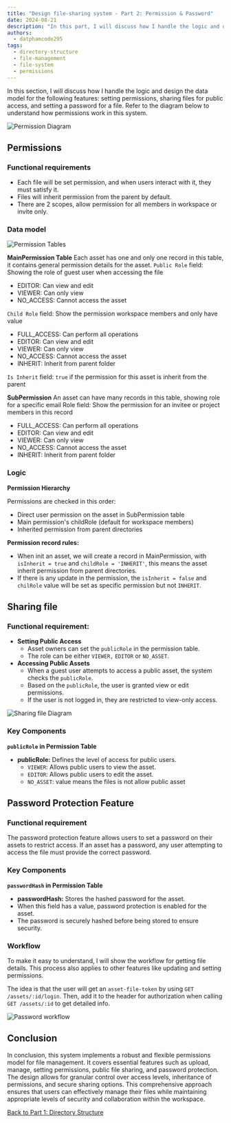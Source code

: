 ```yaml
---
title: "Design file-sharing system - Part 2: Permission & Password"
date: 2024-08-21
description: "In this part, I will discuss how I handle the logic and design the data model for the following features: setting permissions, sharing files for public access, and setting a password for a file."
authors:
  - datphamcode295
tags:
  - directory-structure
  - file-management
  - file-system
  - permissions
---
```


In this section, I will discuss how I handle the logic and design the data model for the following features: setting permissions, sharing files for public access, and setting a password for a file. Refer to the diagram below to understand how permissions work in this system.

![Permission Diagram](assets/design-file-sharing-system_3.webp)

## Permissions

### Functional requirements

- Each file will be set permission, and when users interact with it, they must satisfy it.
- Files will inherit permission from the parent by default.
- There are 2 scopes, allow permission for all members in workspace or invite only.

### Data model

![Permission Tables](assets/design-file-sharing-system_4.webp)

**MainPermission Table**
Each asset has one and only one record in this table, it contains general permission details for the asset.
`Public Role` field: Showing the role of guest user when accessing the file

- EDITOR: Can view and edit
- VIEWER: Can only view
- NO_ACCESS: Cannot access the asset

`Child Role` field: Show the permission workspace members and only have value

- FULL_ACCESS: Can perform all operations
- EDITOR: Can view and edit
- VIEWER: Can only view
- NO_ACCESS: Cannot access the asset
- INHERIT: Inherit from parent folder

`Is Inherit` field: `true` if the permission for this asset is inherit from the parent

**SubPermission**
An asset can have many records in this table, showing role for a specific email
Role field: Show the permission for an invitee or project members in this record

- FULL_ACCESS: Can perform all operations
- EDITOR: Can view and edit
- VIEWER: Can only view
- NO_ACCESS: Cannot access the asset
- INHERIT: Inherit from parent folder

### Logic

**Permission Hierarchy**

Permissions are checked in this order:

- Direct user permission on the asset in SubPermission table
- Main permission's childRole (default for workspace members)
- Inherited permission from parent directories

**Permission record rules:**

- When init an asset, we will create a record in MainPermission, with `isInherit = true` and `childRole = 'INHERIT'`, this means the asset inherit permission from parent directories.
- If there is any update in the permission, the `isInherit = false` and `chilRole` value will be set as specific permission but not `INHERIT`.

## Sharing file

### Functional requirement:

- **Setting Public Access**
  - Asset owners can set the `publicRole` in the permission table.
  - The role can be either `VIEWER,` `EDITOR` or `NO_ASSET`.
- **Accessing Public Assets**
  - When a guest user attempts to access a public asset, the system checks the `publicRole`.
  - Based on the `publicRole`, the user is granted view or edit permissions.
  - If the user is not logged in, they are restricted to view-only access.

![Sharing file Diagram](assets/design-file-sharing-system_5.webp)

### Key Components

**`publicRole` in Permission Table**

- **publicRole:** Defines the level of access for public users.
  - `VIEWER`: Allows public users to view the asset.
  - `EDITOR`: Allows public users to edit the asset.
  - `NO_ASSET`: value means the files is not allow public asset

## Password Protection Feature

### Functional requirement

The password protection feature allows users to set a password on their assets to restrict access. If an asset has a password, any user attempting to access the file must provide the correct password.

### Key Components

**`passwordHash` in Permission Table**

- **passwordHash:** Stores the hashed password for the asset.
- When this field has a value, password protection is enabled for the asset.
- The password is securely hashed before being stored to ensure security.

### Workflow

To make it easy to understand, I will show the workflow for getting file details. This process also applies to other features like updating and setting permissions.

The idea is that the user will get an `asset-file-token` by using `GET /assets/:id/login`. Then, add it to the header for authorization when calling `GET /assets/:id` to get detailed info.

![Password workflow](assets/design-file-sharing-system_6.webp)

## Conclusion

In conclusion, this system implements a robust and flexible permissions model for file management. It covers essential features such as upload, manage, setting permissions, public file sharing, and password protection. The design allows for granular control over access levels, inheritance of permissions, and secure sharing options. This comprehensive approach ensures that users can effectively manage their files while maintaining appropriate levels of security and collaboration within the workspace.

[Back to Part 1: Directory Structure](https://memo.d.foundation/playground/01_literature/design-file-sharing-system-part-1-directory-structure/)
